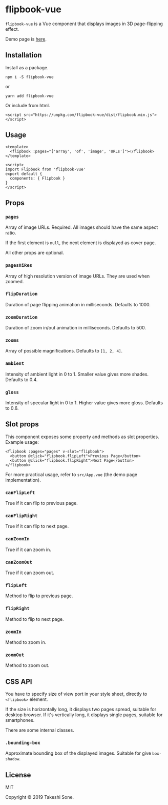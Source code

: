 # flipbook-vue

`flipbook-vue` is a Vue component that displays images in 3D page-flipping effect.

Demo page is [here](https://ts1.github.io/flipbook-vue/).

## Installation

Install as a package.

```
npm i -S flipbook-vue
```

or

```
yarn add flipbook-vue
```

Or include from html.

```
<script src="https://unpkg.com/flipbook-vue/dist/flipbook.min.js"></script>
```

## Usage

```
<template>
  <flipbook :pages="['array', 'of', 'image', 'URLs']"></flipbook>
</template>

<script>
import Flipbook from 'flipbook-vue'
export default {
  components: { Flipbook }
}
</script>
```

## Props

### `pages`

Array of image URLs. Required.
All images should have the same aspect ratio.

If the first element is `null`, the next element is displayed as cover page.

All other props are optional.

### `pagesHiRes`

Array of high resolution version of image URLs.
They are used when zoomed.

### `flipDuration`

Duration of page flipping animation in milliseconds.
Defaults to 1000.

### `zoomDuration`

Duration of zoom in/out animation in milliseconds.
Defaults to 500.

### `zooms`

Array of possible magnifications. 
Defaults to `[1, 2, 4]`.

### `ambient`

Intensity of ambient light in 0 to 1.
Smaller value gives more shades.
Defaults to 0.4.

### `gloss`

Intensity of specular light in 0 to 1.
Higher value gives more gloss.
Defaults to 0.6.

## Slot props

This component exposes some property and methods as slot properties.
Example usage:

```
<flipbook :pages="pages" v-slot="flipbook">
  <button @click="flipbook.flipLeft">Previous Page</button>
  <button @click="flipbook.flipRight">Next Page</button>
</flipbook>
```

For more practical usage, refer to `src/App.vue` (the demo page implementation).

### `canFlipLeft`

True if it can flip to previous page. 

### `canFlipRight`

True if it can flip to next page. 

### `canZoomIn`

True if it can zoom in.

### `canZoomOut`

True if it can zoom out.

### `flipLeft`

Method to flip to previous page.

### `flipRight`

Method to flip to next page.

### `zoomIn`

Method to zoom in.

### `zoomOut`

Method to zoom out.

## CSS API

You have to specify size of view port in your style sheet, directly to
`<flipbook>` element.

If the size is horizontally long, it displays two pages spread, suitable for desktop browser.
If it's vertically long, it displays single pages, suitable for smartphones.

There are some internal classes.

### `.bounding-box`

Approximate bounding box of the displayed images.
Suitable for give `box-shadow`.

## License

MIT

Copyright © 2019 Takeshi Sone.
